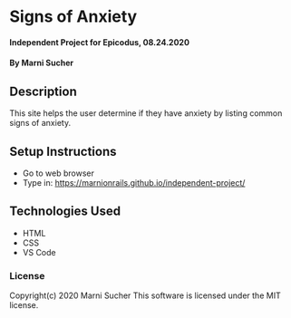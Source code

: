 # Signs of Anxiety

#### Independent Project for Epicodus, 08.24.2020

#### By Marni Sucher

## Description 
This site helps the user determine if they have anxiety by listing common signs of anxiety.

## Setup Instructions

* Go to web browser
* Type in: https://marnionrails.github.io/independent-project/

## Technologies Used

* HTML
* CSS
* VS Code

### License

Copyright(c) 2020 Marni Sucher
This software is licensed under the MIT license. 

